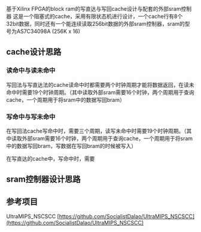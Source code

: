 基于Xilinx FPGA的block ram的写直达与写回cache设计与配套的外部sram控制器 这是一个阻塞式的cache，采用有限状态机进行设计，一个cache行有8个32bit数据，同时还有一个能连续读取256bit数据的外部sram控制器，sram的型号为AS7C34098A (256K x 16) 

## cache设计思路
### 读命中与读未命中 
写回法与写直达法的cache读命中时都需要两个时钟周期才能将数据返回，在读未命中时需要19个时钟周期。（其中读取外部sram需要16个时钟，两个周期用于查询cache，一个周期用于将sram中的数据写回bram） 

### 写命中与写未命中
在写回法cache写命中时，需要三个周期，读写未命中时需要19个时钟周期。（其中读取外部sram需要16个时钟，两个周期用于查询cache，一个周期用于将sram中的数据写回bram，写数据在写回bram的时候被写入）

在写直达的cache中，写命中时，需要

## sram控制器设计思路

## 参考项目
UltraMIPS_NSCSCC [https://github.com/SocialistDalao/UltraMIPS_NSCSCC](https://github.com/SocialistDalao/UltraMIPS_NSCSCC)
